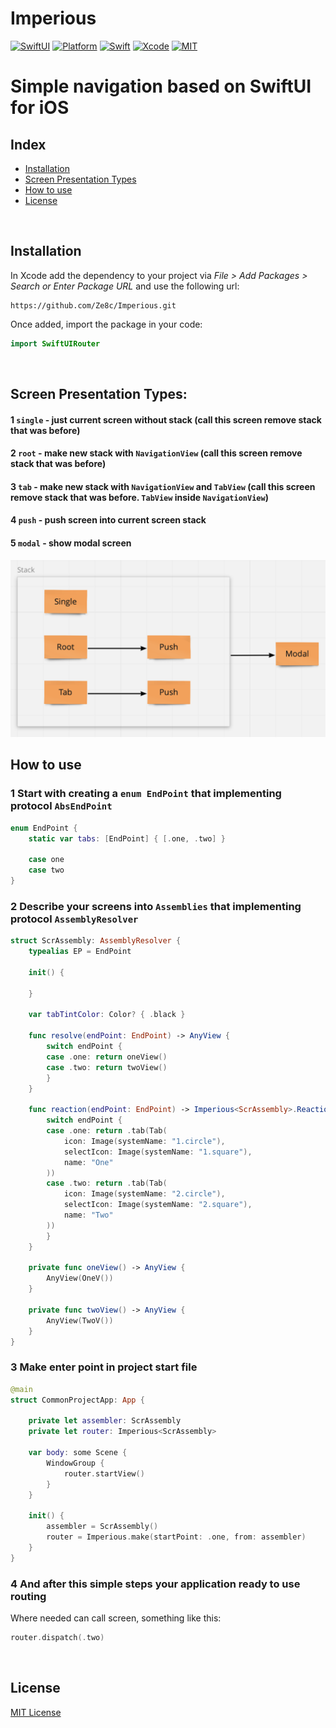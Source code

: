 # Imperious

[![SwiftUI](https://img.shields.io/badge/SwiftUI-blue.svg?style=for-the-badge&logo=swift&logoColor=black)](https://developer.apple.com/xcode/swiftui)
[![Platform](https://img.shields.io/badge/iOS-13.0-black.svg?style=for-the-badge&logo=apple)](https://developer.apple.com/ios)
[![Swift](https://img.shields.io/badge/Swift-5.3-orange.svg?style=for-the-badge&logo=swift)](https://swift.org)
[![Xcode](https://img.shields.io/badge/Xcode-13-blue.svg?style=for-the-badge&logo=Xcode&logoColor=white)](https://developer.apple.com/xcode)
[![MIT](https://img.shields.io/badge/license-MIT-black.svg?style=for-the-badge)](https://opensource.org/licenses/MIT)

# Simple navigation based on SwiftUI for iOS

## Index
* [Installation](#installation)
* [Screen Presentation Types](#screen-presentation-types)
* [How to use](#how-to-use)
* [License](#license)
<br>

## Installation
In Xcode add the dependency to your project via *File > Add Packages > Search or Enter Package URL* and use the following url:
```
https://github.com/Ze8c/Imperious.git
```

Once added, import the package in your code:
```swift
import SwiftUIRouter
```
<br>

## Screen Presentation Types:

#### 1 `single` - just current screen without stack (call this screen remove stack that was before)
#### 2 `root` - make new stack with `NavigationView` (call this screen remove stack that was before)
#### 3 `tab` - make new stack with `NavigationView` and `TabView` (call this screen remove stack that was before. `TabView` inside `NavigationView`)
#### 4 `push` - push screen into current screen stack
#### 5 `modal` - show modal screen

<img src="https://github.com/Ze8c/Imperious/blob/main/images/stack.png">
<br>

## How to use

### 1 Start with creating a `enum EndPoint` that implementing protocol `AbsEndPoint`

```swift
enum EndPoint {
    static var tabs: [EndPoint] { [.one, .two] }
    
    case one
    case two
}
```


### 2 Describe your screens into `Assemblies` that implementing protocol `AssemblyResolver`

```swift
struct ScrAssembly: AssemblyResolver {
    typealias EP = EndPoint
    
    init() {
    
    }
    
    var tabTintColor: Color? { .black }
    
    func resolve(endPoint: EndPoint) -> AnyView {
        switch endPoint {
        case .one: return oneView()
        case .two: return twoView()
        }
    }
    
    func reaction(endPoint: EndPoint) -> Imperious<ScrAssembly>.Reaction {
        switch endPoint {
        case .one: return .tab(Tab(
            icon: Image(systemName: "1.circle"),
            selectIcon: Image(systemName: "1.square"),
            name: "One"
        ))
        case .two: return .tab(Tab(
            icon: Image(systemName: "2.circle"),
            selectIcon: Image(systemName: "2.square"),
            name: "Two"
        ))
        }
    }
    
    private func oneView() -> AnyView {
        AnyView(OneV())
    }
    
    private func twoView() -> AnyView {
        AnyView(TwoV())
    }
}
```

### 3 Make enter point in project start file

```swift
@main
struct CommonProjectApp: App {
    
    private let assembler: ScrAssembly
    private let router: Imperious<ScrAssembly>
    
    var body: some Scene {
        WindowGroup {
            router.startView()
        }
    }
    
    init() {
        assembler = ScrAssembly()
        router = Imperious.make(startPoint: .one, from: assembler)
    }
}
```

### 4 And after this simple steps your application ready to use routing
Where needed can call screen, something like this:

```swift
router.dispatch(.two)
```
<br>

## License
[MIT License](LICENSE)
